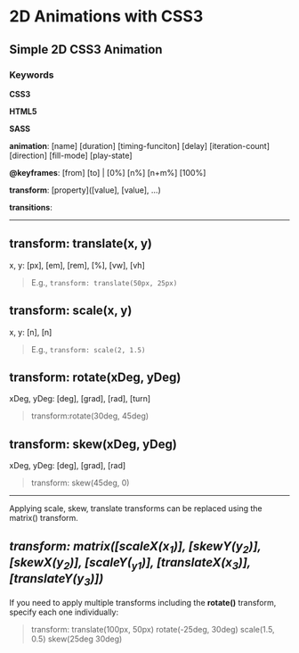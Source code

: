 # 2D Animations with CSS3
## Simple 2D CSS3 Animation
### Keywords
**CSS3**

**HTML5**

**SASS**

**animation**: [name] [duration] [timing-funciton] [delay] [iteration-count] [direction] [fill-mode] [play-state]

**@keyframes**: [from] [to] | [0%] [n%] [n+m%] [100%]

**transform**: [property]([value], [value], ...)

**transitions**: 

---

**transform: translate(x, y)**
---
x, y: [px], [em], [rem], [%], [vw], [vh]
> E.g., `transform: translate(50px, 25px)`

**transform: scale(x, y)**
---
x, y: [n], [n]
> E.g., `transform: scale(2, 1.5)`

**transform: rotate(xDeg, yDeg)**
---
xDeg, yDeg: [deg], [grad], [rad], [turn]
> transform:rotate(30deg, 45deg)

**transform: skew(xDeg, yDeg)**
---
xDeg, yDeg: [deg], [grad], [rad]
> transform: skew(45deg, 0)
---
Applying scale, skew, translate transforms can be replaced using the matrix() transform.

*transform: matrix([scaleX(x<sub>1</sub>)], [skewY(y<sub>2</sub>)], [skewX(y<sub>2</sub>)], [scaleY(<sub>y1</sub>)], [translateX(x<sub>3</sub>)], [translateY(y<sub>3</sub>)])*
---
If you need to apply multiple transforms including the **rotate()** transform, specify each one individually:
> transform: translate(100px, 50px) rotate(-25deg, 30deg) scale(1.5, 0.5) skew(25deg 30deg)
